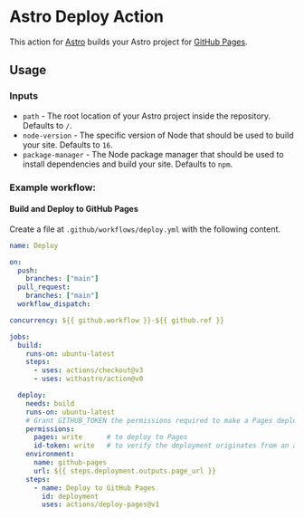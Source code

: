 # Astro Deploy Action

This action for [Astro](https://github.com/withastro/astro) builds your Astro project for [GitHub Pages](https://pages.github.com/).

## Usage

### Inputs

- `path` - The root location of your Astro project inside the repository. Defaults to `/`.
- `node-version` - The specific version of Node that should be used to build your site. Defaults to `16`.
- `package-manager` - The Node package manager that should be used to install dependencies and build your site. Defaults to `npm`.

### Example workflow:

#### Build and Deploy to GitHub Pages

Create a file at `.github/workflows/deploy.yml` with the following content.

```yml
name: Deploy

on:
  push:
    branches: ["main"]
  pull_request:
    branches: ["main"]
  workflow_dispatch:

concurrency: ${{ github.workflow }}-${{ github.ref }}

jobs:
  build:
    runs-on: ubuntu-latest
    steps:
      - uses: actions/checkout@v3
      - uses: withastro/action@v0

  deploy:
    needs: build
    runs-on: ubuntu-latest
    # Grant GITHUB_TOKEN the permissions required to make a Pages deployment
    permissions:
      pages: write      # to deploy to Pages
      id-token: write   # to verify the deployment originates from an appropriate source
    environment:
      name: github-pages
      url: ${{ steps.deployment.outputs.page_url }}
    steps:
      - name: Deploy to GitHub Pages
        id: deployment
        uses: actions/deploy-pages@v1
```
